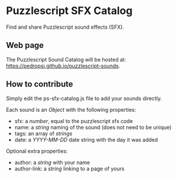 # Puzzlescript SFX Catalog
Find and share Puzzlescript sound effects (SFX).

## Web page
The Puzzlescript Sound Catalog will be hosted at: https://pedropsi.github.io/puzzlescript-sounds.

## How to contribute
Simply edit the ps-sfx-catalog.js file to add your sounds directly.

Each sound is an *Object* with the following properties:
  - sfx: a *number*, equal to the puzzlescript sfx code 
  - name: a *string* naming of the sound (does not need to be unique)
  - tags: an array of *strings*
  - date: a *YYYY-MM-DD* date string with the day it was added
  
Optional extra properties:
  - author: a *string* with your name
  - author-link: a *string* linking to a page of yours
